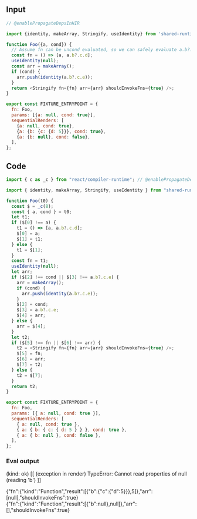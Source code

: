 
## Input

```javascript
// @enablePropagateDepsInHIR

import {identity, makeArray, Stringify, useIdentity} from 'shared-runtime';

function Foo({a, cond}) {
  // Assume fn can be uncond evaluated, so we can safely evaluate a.b?.c.<any>
  const fn = () => [a, a.b?.c.d];
  useIdentity(null);
  const arr = makeArray();
  if (cond) {
    arr.push(identity(a.b?.c.e));
  }
  return <Stringify fn={fn} arr={arr} shouldInvokeFns={true} />;
}

export const FIXTURE_ENTRYPOINT = {
  fn: Foo,
  params: [{a: null, cond: true}],
  sequentialRenders: [
    {a: null, cond: true},
    {a: {b: {c: {d: 5}}}, cond: true},
    {a: {b: null}, cond: false},
  ],
};

```

## Code

```javascript
import { c as _c } from "react/compiler-runtime"; // @enablePropagateDepsInHIR

import { identity, makeArray, Stringify, useIdentity } from "shared-runtime";

function Foo(t0) {
  const $ = _c(8);
  const { a, cond } = t0;
  let t1;
  if ($[0] !== a) {
    t1 = () => [a, a.b?.c.d];
    $[0] = a;
    $[1] = t1;
  } else {
    t1 = $[1];
  }
  const fn = t1;
  useIdentity(null);
  let arr;
  if ($[2] !== cond || $[3] !== a.b?.c.e) {
    arr = makeArray();
    if (cond) {
      arr.push(identity(a.b?.c.e));
    }
    $[2] = cond;
    $[3] = a.b?.c.e;
    $[4] = arr;
  } else {
    arr = $[4];
  }
  let t2;
  if ($[5] !== fn || $[6] !== arr) {
    t2 = <Stringify fn={fn} arr={arr} shouldInvokeFns={true} />;
    $[5] = fn;
    $[6] = arr;
    $[7] = t2;
  } else {
    t2 = $[7];
  }
  return t2;
}

export const FIXTURE_ENTRYPOINT = {
  fn: Foo,
  params: [{ a: null, cond: true }],
  sequentialRenders: [
    { a: null, cond: true },
    { a: { b: { c: { d: 5 } } }, cond: true },
    { a: { b: null }, cond: false },
  ],
};

```
      
### Eval output
(kind: ok) [[ (exception in render) TypeError: Cannot read properties of null (reading 'b') ]]
<div>{"fn":{"kind":"Function","result":[{"b":{"c":{"d":5}}},5]},"arr":[null],"shouldInvokeFns":true}</div>
<div>{"fn":{"kind":"Function","result":[{"b":null},null]},"arr":[],"shouldInvokeFns":true}</div>
